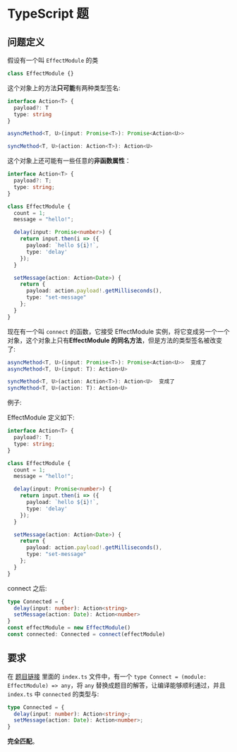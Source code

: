 # TypeScript 题

## 问题定义

假设有一个叫 `EffectModule` 的类

```ts
class EffectModule {}
```

这个对象上的方法**只可能**有两种类型签名:

```ts
interface Action<T> {
  payload?: T
  type: string
}

asyncMethod<T, U>(input: Promise<T>): Promise<Action<U>>

syncMethod<T, U>(action: Action<T>): Action<U>
```

这个对象上还可能有一些任意的**非函数属性**：

```ts
interface Action<T> {
  payload?: T;
  type: string;
}

class EffectModule {
  count = 1;
  message = "hello!";

  delay(input: Promise<number>) {
    return input.then(i => ({
      payload: `hello ${i}!`,
      type: 'delay'
    });
  }

  setMessage(action: Action<Date>) {
    return {
      payload: action.payload!.getMilliseconds(),
      type: "set-message"
    };
  }
}
```



现在有一个叫 `connect` 的函数，它接受 EffectModule 实例，将它变成另一个一个对象，这个对象上只有**EffectModule 的同名方法**，但是方法的类型签名被改变了:

```ts
asyncMethod<T, U>(input: Promise<T>): Promise<Action<U>>  变成了
asyncMethod<T, U>(input: T): Action<U> 
```

```ts
syncMethod<T, U>(action: Action<T>): Action<U>  变成了
syncMethod<T, U>(action: T): Action<U>
```



例子:

EffectModule 定义如下:

```ts
interface Action<T> {
  payload?: T;
  type: string;
}

class EffectModule {
  count = 1;
  message = "hello!";

  delay(input: Promise<number>) {
    return input.then(i => ({
      payload: `hello ${i}!`,
      type: 'delay'
    });
  }

  setMessage(action: Action<Date>) {
    return {
      payload: action.payload!.getMilliseconds(),
      type: "set-message"
    };
  }
}
```

connect 之后:

```ts
type Connected = {
  delay(input: number): Action<string>
  setMessage(action: Date): Action<number>
}
const effectModule = new EffectModule()
const connected: Connected = connect(effectModule)
```

## 要求

在 [题目链接](https://codesandbox.io/s/o4wwpzyzkq) 里面的 `index.ts` 文件中，有一个 `type Connect = (module: EffectModule) => any`，将 `any` 替换成题目的解答，让编译能够顺利通过，并且 `index.ts` 中 `connected` 的类型与:

```typescript
type Connected = {
  delay(input: number): Action<string>;
  setMessage(action: Date): Action<number>;
}
```

 **完全匹配**。